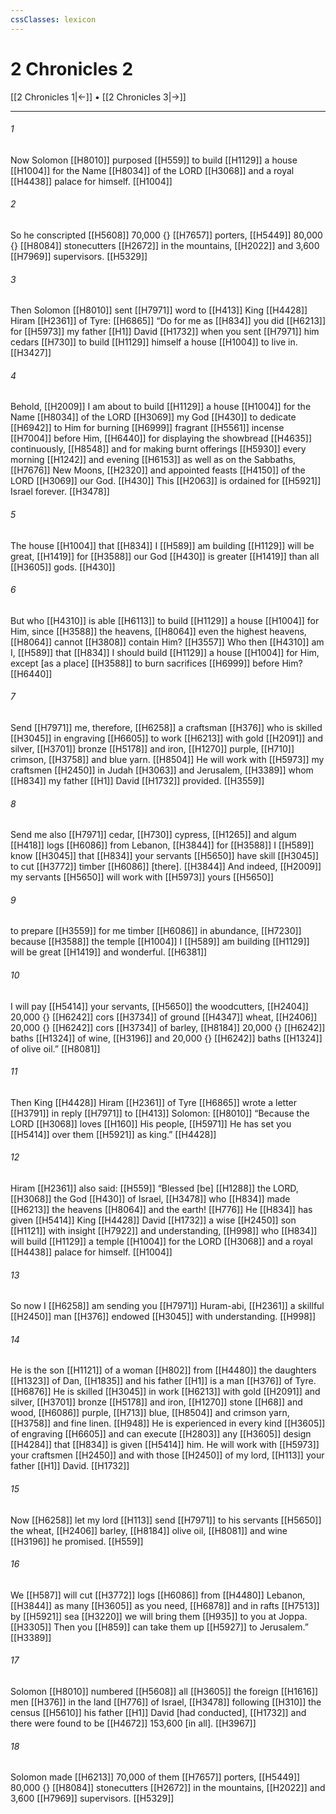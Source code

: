 ```yaml
---
cssClasses: lexicon
---
```


# 2 Chronicles 2

[[2 Chronicles 1|←]] • [[2 Chronicles 3|→]]

---

###### 1
Now Solomon [[H8010]] purposed [[H559]] to build [[H1129]] a house [[H1004]] for the Name [[H8034]] of the LORD [[H3068]] and a royal [[H4438]] palace for himself. [[H1004]]

###### 2
So he conscripted [[H5608]] 70,000 {} [[H7657]] porters, [[H5449]] 80,000 {} [[H8084]] stonecutters [[H2672]] in the mountains, [[H2022]] and 3,600 [[H7969]] supervisors. [[H5329]]

###### 3
Then Solomon [[H8010]] sent [[H7971]] word to [[H413]] King [[H4428]] Hiram [[H2361]] of Tyre: [[H6865]] “Do for me as [[H834]] you did [[H6213]] for [[H5973]] my father [[H1]] David [[H1732]] when you sent [[H7971]] him  cedars [[H730]] to build [[H1129]] himself  a house [[H1004]] to live in. [[H3427]]

###### 4
Behold, [[H2009]] I am about to build [[H1129]] a house [[H1004]] for the Name [[H8034]] of the LORD [[H3069]] my God [[H430]] to dedicate [[H6942]] to Him  for burning [[H6999]] fragrant [[H5561]] incense [[H7004]] before Him, [[H6440]] for displaying the showbread [[H4635]] continuously, [[H8548]] and for making burnt offerings [[H5930]] every morning [[H1242]] and evening [[H6153]] as well as on the Sabbaths, [[H7676]] New Moons, [[H2320]] and appointed feasts [[H4150]] of the LORD [[H3069]] our God. [[H430]] This [[H2063]] is ordained for [[H5921]] Israel forever. [[H3478]]

###### 5
The house [[H1004]] that [[H834]] I [[H589]] am building [[H1129]] will be great, [[H1419]] for [[H3588]] our God [[H430]] is greater [[H1419]] than all [[H3605]] gods. [[H430]]

###### 6
But who [[H4310]] is able [[H6113]] to build [[H1129]] a house [[H1004]] for Him,  since [[H3588]] the heavens, [[H8064]] even the highest heavens, [[H8064]] cannot [[H3808]] contain Him? [[H3557]] Who then [[H4310]] am I, [[H589]] that [[H834]] I should build [[H1129]] a house [[H1004]] for Him,  except [as a place] [[H3588]] to burn sacrifices [[H6999]] before Him? [[H6440]]

###### 7
Send [[H7971]] me,  therefore, [[H6258]] a craftsman [[H376]] who is skilled [[H3045]] in engraving [[H6605]] to work [[H6213]] with gold [[H2091]] and silver, [[H3701]] bronze [[H5178]] and iron, [[H1270]] purple, [[H710]] crimson, [[H3758]] and blue yarn. [[H8504]] He will work with [[H5973]] my craftsmen [[H2450]] in Judah [[H3063]] and Jerusalem, [[H3389]] whom [[H834]] my father [[H1]] David [[H1732]] provided. [[H3559]]

###### 8
Send me also [[H7971]] cedar, [[H730]] cypress, [[H1265]] and algum [[H418]] logs [[H6086]] from Lebanon, [[H3844]] for [[H3588]] I [[H589]] know [[H3045]] that [[H834]] your servants [[H5650]] have skill [[H3045]] to cut [[H3772]] timber [[H6086]] [there]. [[H3844]] And indeed, [[H2009]] my servants [[H5650]] will work with [[H5973]] yours [[H5650]]

###### 9
to prepare [[H3559]] for me  timber [[H6086]] in abundance, [[H7230]] because [[H3588]] the temple [[H1004]] I [[H589]] am building [[H1129]] will be great [[H1419]] and wonderful. [[H6381]]

###### 10
I will pay [[H5414]] your servants, [[H5650]] the woodcutters, [[H2404]] 20,000 {} [[H6242]] cors [[H3734]] of ground [[H4347]] wheat, [[H2406]] 20,000 {} [[H6242]] cors [[H3734]] of barley, [[H8184]] 20,000 {} [[H6242]] baths [[H1324]] of wine, [[H3196]] and 20,000 {} [[H6242]] baths [[H1324]] of olive oil.” [[H8081]]

###### 11
Then King [[H4428]] Hiram [[H2361]] of Tyre [[H6865]] wrote a letter [[H3791]] in reply [[H7971]] to [[H413]] Solomon: [[H8010]] “Because the LORD [[H3068]] loves [[H160]] His people, [[H5971]] He has set you [[H5414]] over them [[H5921]] as king.” [[H4428]]

###### 12
Hiram [[H2361]] also said: [[H559]] “Blessed [be] [[H1288]] the LORD, [[H3068]] the God [[H430]] of Israel, [[H3478]] who [[H834]] made [[H6213]] the heavens [[H8064]] and the earth! [[H776]] He [[H834]] has given [[H5414]] King [[H4428]] David [[H1732]] a wise [[H2450]] son [[H1121]] with insight [[H7922]] and understanding, [[H998]] who [[H834]] will build [[H1129]] a temple [[H1004]] for the LORD [[H3068]] and a royal [[H4438]] palace for himself. [[H1004]]

###### 13
So now I [[H6258]] am sending you [[H7971]] Huram-abi, [[H2361]] a skillful [[H2450]] man [[H376]] endowed [[H3045]] with understanding. [[H998]]

###### 14
He is the son [[H1121]] of a woman [[H802]] from [[H4480]] the daughters [[H1323]] of Dan, [[H1835]] and his father [[H1]] is a man [[H376]] of Tyre. [[H6876]] He is skilled [[H3045]] in work [[H6213]] with gold [[H2091]] and silver, [[H3701]] bronze [[H5178]] and iron, [[H1270]] stone [[H68]] and wood, [[H6086]] purple, [[H713]] blue, [[H8504]] and crimson yarn, [[H3758]] and fine linen. [[H948]] He is experienced in every kind [[H3605]] of engraving [[H6605]] and can execute [[H2803]] any [[H3605]] design [[H4284]] that [[H834]] is given [[H5414]] him.  He will work with [[H5973]] your craftsmen [[H2450]] and with those [[H2450]] of my lord, [[H113]] your father [[H1]] David. [[H1732]]

###### 15
Now [[H6258]] let my lord [[H113]] send [[H7971]] to his servants [[H5650]] the wheat, [[H2406]] barley, [[H8184]] olive oil, [[H8081]] and wine [[H3196]] he promised. [[H559]]

###### 16
We [[H587]] will cut [[H3772]] logs [[H6086]] from [[H4480]] Lebanon, [[H3844]] as many [[H3605]] as you need, [[H6878]] and in rafts [[H7513]] by [[H5921]] sea [[H3220]] we will bring them [[H935]] to you  at Joppa. [[H3305]] Then you [[H859]] can take them up [[H5927]] to Jerusalem.” [[H3389]]

###### 17
Solomon [[H8010]] numbered [[H5608]] all [[H3605]] the foreign [[H1616]] men [[H376]] in the land [[H776]] of Israel, [[H3478]] following [[H310]] the census [[H5610]] his father [[H1]] David [had conducted], [[H1732]] and there were found to be [[H4672]] 153,600 [in all]. [[H3967]]

###### 18
Solomon made [[H6213]] 70,000 of them [[H7657]] porters, [[H5449]] 80,000 {} [[H8084]] stonecutters [[H2672]] in the mountains, [[H2022]] and 3,600 [[H7969]] supervisors. [[H5329]]

